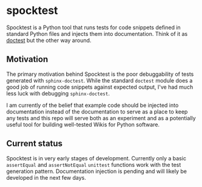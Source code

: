 # spocktest

Spocktest is a Python tool that runs tests for code snippets defined in standard Python files and injects them into documentation. Think of it as [doctest](https://docs.python.org/3/library/doctest.html) but the other way around.

## Motivation

The primary motivation behind Spocktest is the poor debuggability of tests generated with `sphinx-doctest`. While the standard `doctest` module does a good job of running code snippets against expected output, I've had much less luck with debugging `sphinx-doctest`.

I am currently of the belief that example code should be injected into documentation instead of the documentation to serve as a place to keep any tests and this repo will serve both as an experiment and as a potentially useful tool for building well-tested Wikis for Python software.

## Current status

Spocktest is in very early stages of development. Currently only a basic `assertEqual` and `assertNotEqual` `unittest` functions work with the test generation pattern. Documentation injection is pending and will likely be developed in the next few days.
